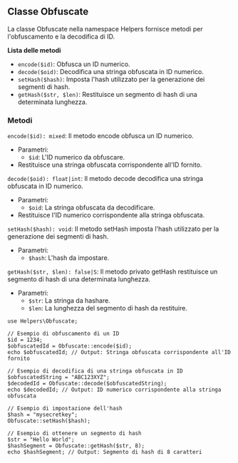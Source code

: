 ## Classe Obfuscate

La classe Obfuscate nella namespace Helpers fornisce metodi per l'obfuscamento e la decodifica di ID.

**Lista delle metodi**

* `encode($id)`: Obfusca un ID numerico.
* `decode($oid)`: Decodifica una stringa obfuscata in ID numerico.
* `setHash($hash)`: Imposta l'hash utilizzato per la generazione dei segmenti di hash.
* `getHash($str, $len)`: Restituisce un segmento di hash di una determinata lunghezza.

### Metodi

`encode($id): mixed`: Il metodo encode obfusca un ID numerico.

* Parametri:
  * `$id`: L'ID numerico da obfuscare.
* Restituisce una stringa obfuscata corrispondente all'ID fornito.

`decode($oid): float|int`: Il metodo decode decodifica una stringa obfuscata in ID numerico.

* Parametri:
  * `$oid`: La stringa obfuscata da decodificare.
* Restituisce l'ID numerico corrispondente alla stringa obfuscata.

`setHash($hash): void`: Il metodo setHash imposta l'hash utilizzato per la generazione dei segmenti di hash.

* Parametri:
  * `$hash`: L'hash da impostare.

`getHash($str, $len): false|S`: Il metodo privato getHash restituisce un segmento di hash di una determinata lunghezza.

* Parametri:
  * `$str`: La stringa da hashare.
  * `$len`: La lunghezza del segmento di hash da restituire.

```
use Helpers\Obfuscate;

// Esempio di obfuscamento di un ID
$id = 1234;
$obfuscatedId = Obfuscate::encode($id);
echo $obfuscatedId; // Output: Stringa obfuscata corrispondente all'ID fornito

// Esempio di decodifica di una stringa obfuscata in ID
$obfuscatedString = "ABC123XYZ";
$decodedId = Obfuscate::decode($obfuscatedString);
echo $decodedId; // Output: ID numerico corrispondente alla stringa obfuscata

// Esempio di impostazione dell'hash
$hash = "mysecretkey";
Obfuscate::setHash($hash);

// Esempio di ottenere un segmento di hash
$str = "Hello World";
$hashSegment = Obfuscate::getHash($str, 8);
echo $hashSegment; // Output: Segmento di hash di 8 caratteri
```
